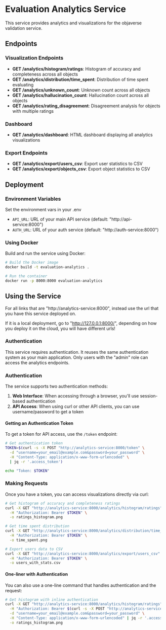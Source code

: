 # Evaluation Analytics Service

This service provides analytics and visualizations for the objaverse validation service. 

## Endpoints

### Visualization Endpoints

- **GET /analytics/histogram/ratings**: Histogram of accuracy and completeness across all objects
- **GET /analytics/distribution/time_spent**: Distribution of time spent evaluating
- **GET /analytics/unknown_count**: Unknown count across all objects
- **GET /analytics/hallucination_count**: Hallucination count across all objects
- **GET /analytics/rating_disagreement**: Disagreement analysis for objects with multiple ratings

### Dashboard

- **GET /analytics/dashboard**: HTML dashboard displaying all analytics visualizations

### Export Endpoints

- **GET /analytics/export/users_csv**: Export user statistics to CSV
- **GET /analytics/export/objects_csv**: Export object statistics to CSV

## Deployment

### Environment Variables

Set the environment vars in your .env

- `API_URL`: URL of your main API service (default: "http://api-service:8000")
- `AUTH_URL`: URL of your auth service (default: "http://auth-service:8000")

### Using Docker
Build and run the service using Docker:

```bash
# Build the Docker image
docker build -t evaluation-analytics .

# Run the container
docker run -p 8000:8000 evaluation-analytics
```

## Using the Service

For all links that are "http://analytics-service:8000", instead use the url that you have this service deployed on.

If it is a local deployment, go to "http://127.0.0.1:8000/", depending on how you deploy it on the cloud, you will have different urls!

### Authentication

This service requires authentication. It reuses the same authentication system as your main application. Only users with the "admin" role can access the analytics endpoints.

### Authentication

The service supports two authentication methods:

1. **Web Interface**: When accessing through a browser, you'll use session-based authentication
2. **API Access**: When using curl or other API clients, you can use username/password to get a token

#### Getting an Authentication Token

To get a token for API access, use the `/token` endpoint:

```bash
# Get authentication token
TOKEN=$(curl -s -X POST "http://analytics-service:8000/token" \
  -d "username=your_email@example.com&password=your_password" \
  -H "Content-Type: application/x-www-form-urlencoded" \
  | jq -r '.access_token')

echo "Token: $TOKEN"
```

### Making Requests

Once you have a token, you can access visualizations directly via curl:

```bash
# Get histogram of accuracy and completeness ratings
curl -X GET "http://analytics-service:8000/analytics/histogram/ratings" \
  -H "Authorization: Bearer $TOKEN" \
  -o ratings_histogram.png

# Get time spent distribution
curl -X GET "http://analytics-service:8000/analytics/distribution/time_spent" \
  -H "Authorization: Bearer $TOKEN" \
  -o time_spent.png

# Export users data to CSV
curl -X GET "http://analytics-service:8000/analytics/export/users_csv" \
  -H "Authorization: Bearer $TOKEN" \
  -o users_with_stats.csv
```

#### One-liner with Authentication

You can also use a one-line command that handles authentication and the request:

```bash
# Get histogram with inline authentication
curl -X GET "http://analytics-service:8000/analytics/histogram/ratings" \
  -H "Authorization: Bearer $(curl -s -X POST "http://analytics-service:8000/token" \
  -d "username=your_email@example.com&password=your_password" \
  -H "Content-Type: application/x-www-form-urlencoded" | jq -r '.access_token')" \
  -o ratings_histogram.png
```
